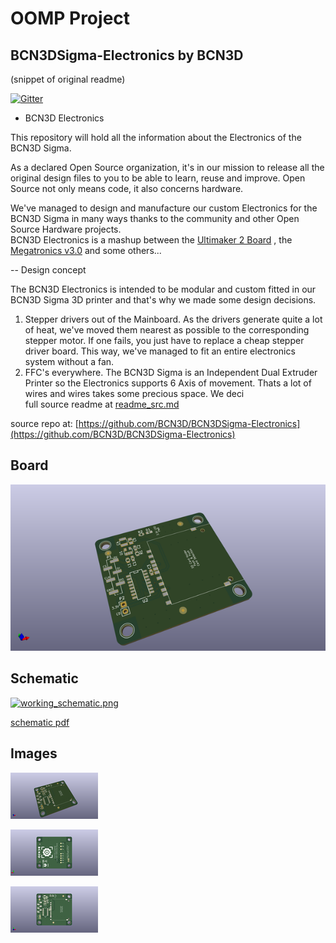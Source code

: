 # OOMP Project  
## BCN3DSigma-Electronics  by BCN3D  
  
(snippet of original readme)  
  
[![Gitter](https://badges.gitter.im/BCN3D/BCN3DSigma-Electronics.svg)](https://gitter.im/BCN3D/BCN3DSigma-Electronics?utm_source=badge&utm_medium=badge&utm_campaign=pr-badge)  
  
- BCN3D Electronics  
  
This repository will hold all the information about the Electronics of the BCN3D Sigma.  
  
As a declared Open Source organization, it's in our mission to release all the original design files to you to be able to learn, reuse and improve. Open Source not only means code, it also concerns hardware.  
  
We've managed to design and manufacture our custom Electronics for the BCN3D Sigma in many ways thanks to the community and other Open Source Hardware projects.  
BCN3D Electronics is a mashup between the [Ultimaker 2 Board](https://github.com/Ultimaker/Ultimaker2) , the [Megatronics v3.0](http://reprap.org/wiki/Megatronics_3.0) and some others...  
  
-- Design concept  
  
The BCN3D Electronics is intended to be modular and custom fitted in our BCN3D Sigma 3D printer and that's why we made some design decisions.  
  
1. Stepper drivers out of the Mainboard. As the drivers generate quite a lot of heat, we've moved them nearest as possible to the corresponding stepper motor. If one fails, you just have to replace a cheap stepper driver board. This way, we've managed to fit an entire electronics system without a fan.  
2. FFC's everywhere. The BCN3D Sigma is an Independent Dual Extruder Printer so the Electronics supports 6  Axis of movement. Thats a lot of wires and wires takes some precious space. We deci  
  full source readme at [readme_src.md](readme_src.md)  
  
source repo at: [https://github.com/BCN3D/BCN3DSigma-Electronics](https://github.com/BCN3D/BCN3DSigma-Electronics)  
## Board  
  
[![working_3d.png](working_3d_600.png)](working_3d.png)  
## Schematic  
  
[![working_schematic.png](working_schematic_600.png)](working_schematic.png)  
  
[schematic pdf](working_schematic.pdf)  
## Images  
  
[![working_3d.png](working_3d_140.png)](working_3d.png)  
  
[![working_3d_back.png](working_3d_back_140.png)](working_3d_back.png)  
  
[![working_3d_front.png](working_3d_front_140.png)](working_3d_front.png)  
